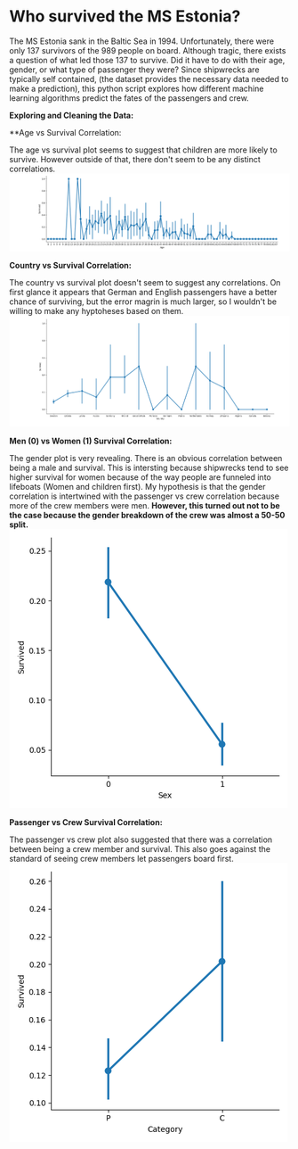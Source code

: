 # Who survived the MS Estonia?

The MS Estonia sank in the Baltic Sea in 1994. Unfortunately, there were only 137 survivors of the 989 people on board.
Although tragic, there exists a question of what led those 137 to survive. Did it have to do with their age, gender, or what type of passenger they were? Since shipwrecks are typically self contained, (the dataset provides the necessary data needed to make a prediction), this python script explores how different machine learning algorithms predict the fates of the passengers and crew.

**Exploring and Cleaning the Data:**

**Age vs Survival Correlation:

The age vs survival plot seems to suggest that children are more likely to survive. However outside of that, there don't seem to be any distinct correlations.  
![Age vs Survival Correlation](images/Age.png)

**Country vs Survival Correlation:**

The country vs survival plot doesn't seem to suggest any correlations. On first glance it appears that German and English passengers have a better chance of surviving, but the error magrin is much larger, so I wouldn't be willing to make any hyptoheses based on them.
![Country vs Survival Correlation](images/country_survival.png)

**Men (0) vs Women (1) Survival Correlation:**

The gender plot is very revealing. There is an obvious correlation between being a male and survival. This is intersting because shipwrecks tend to see higher survival for women because of the way people are funneled into lifeboats (Women and children first). My hypothesis is that the gender correlation is intertwined with the passenger vs crew correlation because more of the crew members were men. **However, this turned out not to be the case because the gender breakdown of the crew was almost a 50-50 split.**
![Men vs Women Survival Correlation](images/Men_0_Women_1.png)

**Passenger vs Crew Survival Correlation:**

The passenger vs crew plot also suggested that there was a correlation between being a crew member and survival. This also goes against the standard of seeing crew members let passengers board first. 
![Passenger vs Crew Survival Correlation](images/Passenger_Crew.png)
